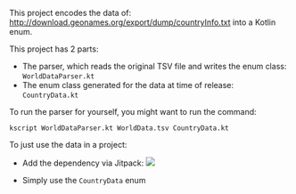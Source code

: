 This project encodes the data of:
http://download.geonames.org/export/dump/countryInfo.txt
into a Kotlin enum.

This project has 2 parts:
- The parser, which reads the original TSV file and writes the enum class: `WorldDataParser.kt`
- The enum class generated for the data at time of release: `CountryData.kt`

To run the parser for yourself, you might want to run the command:

`kscript WorldDataParser.kt WorldData.tsv CountryData.kt`

To just use the data in a project:
- Add the dependency via Jitpack: [![](https://jitpack.io/v/LukeNeedham/geo-names-kotlin.svg)](https://jitpack.io/#LukeNeedham/geo-names-kotlin)

- Simply use the `CountryData` enum
